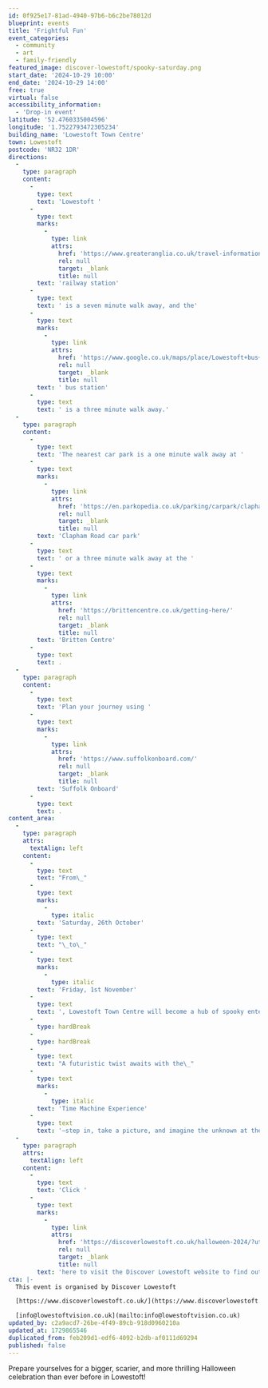 ```yaml
---
id: 0f925e17-81ad-4940-97b6-b6c2be78012d
blueprint: events
title: 'Frightful Fun'
event_categories:
  - community
  - art
  - family-friendly
featured_image: discover-lowestoft/spooky-saturday.png
start_date: '2024-10-29 10:00'
end_date: '2024-10-29 14:00'
free: true
virtual: false
accessibility_information:
  - 'Drop-in event'
latitude: '52.4760335004596'
longitude: '1.7522793472305234'
building_name: 'Lowestoft Town Centre'
town: Lowestoft
postcode: 'NR32 1DR'
directions:
  -
    type: paragraph
    content:
      -
        type: text
        text: 'Lowestoft '
      -
        type: text
        marks:
          -
            type: link
            attrs:
              href: 'https://www.greateranglia.co.uk/travel-information/station-information/lwt'
              rel: null
              target: _blank
              title: null
        text: 'railway station'
      -
        type: text
        text: ' is a seven minute walk away, and the'
      -
        type: text
        marks:
          -
            type: link
            attrs:
              href: 'https://www.google.co.uk/maps/place/Lowestoft+bus+station/@52.4770576,1.7497725,18z/data=!4m24!1m15!4m14!1m6!1m2!1s0x47da1af4dc6a0171:0xa9d78eb97007c720!2sLowestoft+Library!2m2!1d1.7503366!2d52.4768238!1m6!1m2!1s0x47da1af56d372b2b:0x7065be204d63f941!2sLowestoft+bus+station,+Lowestoft+NR32+1NL!2m2!1d1.7519173!2d52.4773506!3m7!1s0x47da1af56d372b2b:0x7065be204d63f941!6m1!1v5!8m2!3d52.4773506!4d1.7519173!16s%2Fg%2F1q67mdqrk?entry=ttu'
              rel: null
              target: _blank
              title: null
        text: ' bus station'
      -
        type: text
        text: ' is a three minute walk away.'
  -
    type: paragraph
    content:
      -
        type: text
        text: 'The nearest car park is a one minute walk away at '
      -
        type: text
        marks:
          -
            type: link
            attrs:
              href: 'https://en.parkopedia.co.uk/parking/carpark/clapham_road/nr32/east_suffolk/?arriving=202404111030&leaving=202404111230'
              rel: null
              target: _blank
              title: null
        text: 'Clapham Road car park'
      -
        type: text
        text: ' or a three minute walk away at the '
      -
        type: text
        marks:
          -
            type: link
            attrs:
              href: 'https://brittencentre.co.uk/getting-here/'
              rel: null
              target: _blank
              title: null
        text: 'Britten Centre'
      -
        type: text
        text: .
  -
    type: paragraph
    content:
      -
        type: text
        text: 'Plan your journey using '
      -
        type: text
        marks:
          -
            type: link
            attrs:
              href: 'https://www.suffolkonboard.com/'
              rel: null
              target: _blank
              title: null
        text: 'Suffolk Onboard'
      -
        type: text
        text: .
content_area:
  -
    type: paragraph
    attrs:
      textAlign: left
    content:
      -
        type: text
        text: "From\_"
      -
        type: text
        marks:
          -
            type: italic
        text: 'Saturday, 26th October'
      -
        type: text
        text: "\_to\_"
      -
        type: text
        marks:
          -
            type: italic
        text: 'Friday, 1st November'
      -
        type: text
        text: ', Lowestoft Town Centre will become a hub of spooky entertainment, making this the perfect place to visit for the whole family.'
      -
        type: hardBreak
      -
        type: hardBreak
      -
        type: text
        text: "A futuristic twist awaits with the\_"
      -
        type: text
        marks:
          -
            type: italic
        text: 'Time Machine Experience'
      -
        type: text
        text: '—step in, take a picture, and imagine the unknown at the Britten Centre from 12pm - 3pm.'
  -
    type: paragraph
    attrs:
      textAlign: left
    content:
      -
        type: text
        text: 'Click '
      -
        type: text
        marks:
          -
            type: link
            attrs:
              href: 'https://discoverlowestoft.co.uk/halloween-2024/?utm_medium=email&utm_campaign=Spooky%20Saturday%20returns%20this%20Saturday&utm_content=Spooky%20Saturday%20returns%20this%20Saturday+CID_b4be1ef4d2b359c8e9769ba5007f9d15&utm_source=Eshot&utm_term=Find%20out%20more%20here'
              rel: null
              target: _blank
              title: null
        text: 'here to visit the Discover Lowestoft website to find out more details.'
cta: |-
  This event is organised by Discover Lowestoft

  [https://www.discoverlowestoft.co.uk/](https://www.discoverlowestoft.co.uk/) 

  [info@lowestoftvision.co.uk](mailto:info@lowestoftvision.co.uk)
updated_by: c2a9acd7-26be-4f49-89cb-918d0960210a
updated_at: 1729865546
duplicated_from: feb209d1-edf6-4092-b2db-af0111d69294
published: false
---
```

Prepare yourselves for a bigger, scarier, and more thrilling Halloween celebration than ever before in Lowestoft!
